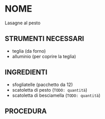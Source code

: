 # NOME

Lasagne al pesto

## STRUMENTI NECESSARI

- teglia    (da forno)
- alluminio (per coprire la teglia)

## INGREDIENTI

- sfogliatelle (pacchetto da 12)
- scatoletta di pesto (`TODO: quantità`)
- scatoletta di besciamella (`TODO: quantità`)

## PROCEDURA
